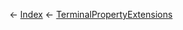 ← [Index](Api-Index) ← [TerminalPropertyExtensions](Sandbox.ModAPI.Interfaces.TerminalPropertyExtensions)

